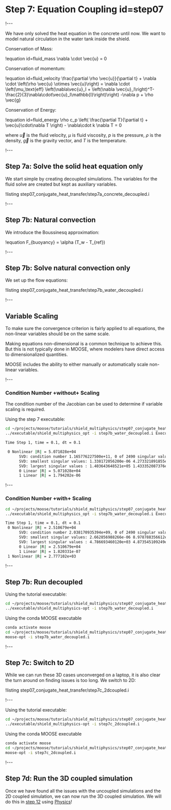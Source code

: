 # Step 7: Equation Coupling id=step07

!---

We have only solved the heat equation in the concrete until now. We want to model natural circulation
in the water tank inside the shield.

Conservation of Mass:

!equation id=fluid_mass
\nabla \cdot \vec{u} = 0

Conservation of momentum:

!equation id=fluid_velocity
\frac{\partial \rho  \vec{u}}{\partial t} + \nabla \cdot \left(\rho \vec{u} \otimes \vec{u}\right)
= \nabla \cdot \left(\mu_\text{eff} \left(\nabla\vec{u}_I + \left(\nabla \vec{u}_I\right)^T-\frac{2}{3}\nabla\cdot\vec{u}_I\mathbb{I}\right)\right) -\nabla p + \rho \vec{g}

Conservation of Energy:

!equation id=fluid_energy
\rho c_p \left( \frac{\partial T}{\partial t} + \vec{u}\cdot\nabla T \right) - \nabla\cdot k \nabla T = 0


where $\vec{u}$ is the fluid velocity, $\mu$ is fluid viscosity, $p$ is the pressure, $\rho$ is the density, $\vec{g}$ is the gravity vector, and $T$ is the temperature.

!---

## Step 7a: Solve the solid heat equation only

We start simple by creating decoupled simulations.
The variables for the fluid solve are created but kept as auxiliary variables.

!listing step07_conjugate_heat_transfer/step7a_concrete_decoupled.i

!---

## Step 7b: Natural convection

We introduce the Boussinesq approximation:

!equation
F_{buoyancy} = \alpha (T_w - T_{ref})

!---

## Step 7b: Solve natural convection only

We set up the flow equations:

!listing step07_conjugate_heat_transfer/step7b_water_decoupled.i

!---

## Variable Scaling

To make sure the convergence criterion is fairly applied to all equations, the non-linear variables
should be on the same scale.

Making equations non-dimensional is a common technique to achieve this. But this is not typically
done in MOOSE, where modelers have direct access to dimensionalized quantities.

MOOSE includes the ability to either manually or automatically scale non-linear variables.

!---

### Condition Number +without+ Scaling

The condition number of the Jacobian can be used to determine if variable scaling is required.

Using the step 7 executable:

```bash
cd ~/projects/moose/tutorials/shield_multiphysics/step07_conjugate_heat_transfer
../executable/shield_multiphysics_opt -i step7b_water_decoupled.i Executioner/num_steps=1 Executioner/automatic_scaling=0 -pc_type svd -pc_svd_monitor
```

```bash
Time Step 1, time = 0.1, dt = 0.1

 0 Nonlinear |R| = 5.071028e+04
      SVD: condition number 1.165776227500e+11, 0 of 2490 singular values are (nearly) zero
      SVD: smallest singular values: 1.338172056200e-06 4.273321891855e-06 6.470317390884e-06 6.823445823264e-06 9.510905641771e-06
      SVD: largest singular values : 1.403643648521e+05 1.433352087376e+05 1.484948030786e+05 1.553257174022e+05 1.560009171422e+05
      0 Linear |R| = 5.071028e+04
      1 Linear |R| = 1.794202e-06
```

!---

### Condition Number +with+ Scaling

```bash
cd ~/projects/moose/tutorials/shield_multiphysics/step07_conjugate_heat_transfer
../executable/shield_multiphysics_opt -i step7b_water_decoupled.i Executioner/num_steps=1 Executioner/automatic_scaling=true -pc_type svd -pc_svd_monitor -ksp_view_pmat
```

```bash
Time Step 1, time = 0.1, dt = 0.1
 0 Nonlinear |R| = 2.510679e+04
      SVD: condition number 2.038170935394e+09, 0 of 2490 singular values are (nearly) zero
      SVD: smallest singular values: 2.662856988266e-06 8.978788356612e-06 1.424754114799e-05 1.508130484488e-05 2.196178581229e-05
      SVD: largest singular values : 4.786693460120e+03 4.873545109249e+03 4.874535146130e+03 5.190883760615e+03 5.427357718595e+03
      0 Linear |R| = 2.510679e+04
      1 Linear |R| = 1.820331e-07
 1 Nonlinear |R| = 2.777102e+03
```

!---

## Step 7b: Run decoupled

Using the tutorial executable:

```bash
cd ~/projects/moose/tutorials/shield_multiphysics/step07_conjugate_heat_transfer
../executable/shield_multiphysics-opt -i step7b_water_decoupled.i
```

Using the conda MOOSE executable

```bash
conda activate moose
cd ~/projects/moose/tutorials/shield_multiphysics/step07_conjugate_heat_transfer
moose-opt -i step7b_water_decoupled.i
```

!---

## Step 7c: Switch to 2D

While we can run these 3D cases unconverged on a laptop, it is also clear the turn around
on finding issues is too long. We switch to 2D:

!listing step07_conjugate_heat_transfer/step7c_2dcoupled.i

!---

Using the tutorial executable:

```bash
cd ~/projects/moose/tutorials/shield_multiphysics/step07_conjugate_heat_transfer
../executable/shield_multiphysics-opt -i step7c_2dcoupled.i
```

Using the conda MOOSE executable

```bash
conda activate moose
cd ~/projects/moose/tutorials/shield_multiphysics/step07_conjugate_heat_transfer
moose-opt -i step7c_2dcoupled.i
```

!---

## Step 7d: Run the 3D coupled simulation

Once we have found all the issues with the uncoupled simulations and the 2D coupled simulation, we can now run the 3D coupled simulation. We will do this in [step 12](user_workshop/problem/step12.md) using [Physics](syntax/Physics/index.md)!
